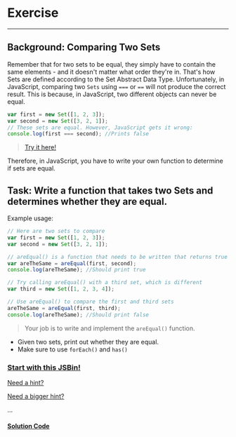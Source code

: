 # Exercise

---

## Background: Comparing Two Sets

Remember that for two sets to be equal, they simply have to contain the same elements - and it doesn't matter what order they're in. That's how Sets are defined according to the Set Abstract Data Type. Unfortunately, in JavaScript, comparing two `Sets` using `===` or `==` will not produce the correct result. This is because, in JavaScript, two different objects can never be equal.

```js
var first = new Set([1, 2, 3]);
var second = new Set([3, 2, 1]);
// These sets are equal. However, JavaScript gets it wrong:
console.log(first === second); //Prints false

```
> [Try it here!](https://jsbin.com/yamuxahilu/edit?js,console)

Therefore, in JavaScript, you have to write your own function to determine if sets are equal.

## Task: Write a function that takes two Sets and determines whether they are equal.

Example usage:

```js
// Here are two sets to compare
var first = new Set([1, 2, 3]);
var second = new Set([3, 2, 1]);

// areEqual() is a function that needs to be written that returns true or false
var areTheSame = areEqual(first, second);
console.log(areTheSame); //Should print true

// Try calling areEqual() with a third set, which is different
var third = new Set([1, 2, 3, 4]);

// Use areEqual() to compare the first and third sets
areTheSame = areEqual(first, third);
console.log(areTheSame); //Should print false

```

> Your job is to write and implement the `areEqual()` function.

- Given two sets, print out whether they are equal.
- Make sure to use `forEach()` and `has()`

### [Start with this JSBin!](https://jsbin.com/muxaqawese/edit?js,console)

[Need a hint?](https://jsbin.com/tayatixijo/edit?js,console)

[Need a bigger hint?](https://jsbin.com/qoqegebura/edit?js,console)

...

#### [Solution Code](https://jsbin.com/duxivuxohi/edit?js,console)
